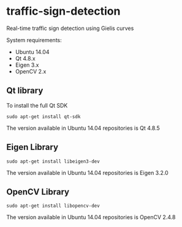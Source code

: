 # traffic-sign-detection
Real-time traffic sign detection using Gielis curves

System requirements:

* Ubuntu 14.04
* Qt 4.8.x
* Eigen 3.x
* OpenCV 2.x

## Qt library

To install the full Qt SDK

`sudo apt-get install qt-sdk`

The version available in Ubuntu 14.04 repositories is Qt 4.8.5

## Eigen Library

`sudo apt-get install libeigen3-dev`

The version available in Ubuntu 14.04 repositories is Eigen 3.2.0

## OpenCV Library

`sudo apt-get install libopencv-dev`

The version available in Ubuntu 14.04 repositories is OpenCV 2.4.8

